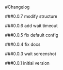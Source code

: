 #Changelog

###0.0.7
modify structure

###0.0.6
add wait timeout

###0.0.5
fix default config

###0.0.4
fix docs

###0.0.3
wait screenshot

###0.0.1
initial version